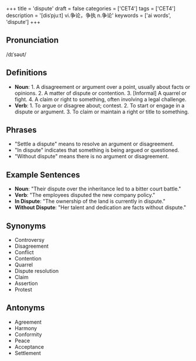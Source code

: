 +++
title = 'dispute'
draft = false
categories = ['CET4']
tags = ['CET4']
description = '[disˈpjuːt] vi.争论，争执 n.争论'
keywords = ['ai words', 'dispute']
+++

## Pronunciation
/dɪˈsəʊt/

## Definitions
- **Noun**: 1. A disagreement or argument over a point, usually about facts or opinions. 2. A matter of dispute or contention. 3. [Informal] A quarrel or fight. 4. A claim or right to something, often involving a legal challenge.
- **Verb**: 1. To argue or disagree about; contest. 2. To start or engage in a dispute or argument. 3. To claim or maintain a right or title to something.

## Phrases
- "Settle a dispute" means to resolve an argument or disagreement.
- "In dispute" indicates that something is being argued or questioned.
- "Without dispute" means there is no argument or disagreement.

## Example Sentences
- **Noun**: "Their dispute over the inheritance led to a bitter court battle."
- **Verb**: "The employees disputed the new company policy."
- **In Dispute**: "The ownership of the land is currently in dispute."
- **Without Dispute**: "Her talent and dedication are facts without dispute."

## Synonyms
- Controversy
- Disagreement
- Conflict
- Contention
- Quarrel
- Dispute resolution
- Claim
- Assertion
- Protest

## Antonyms
- Agreement
- Harmony
- Conformity
- Peace
- Acceptance
- Settlement
